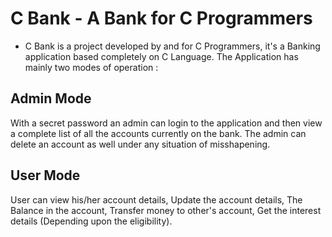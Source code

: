 # C Bank - A Bank for C Programmers 

* C Bank is a project developed by and for C Programmers, it's a Banking application based completely on C Language. The Application has mainly two modes of operation :

## Admin Mode ##
With a secret password an admin can login to the application and then view a complete list of all the accounts currently on the bank. The admin can delete an account as well under any situation of misshapening. 

## User Mode ##
User can view his/her account details, Update the account details, The Balance in the account, Transfer money to other's account, Get the interest details (Depending upon the eligibility).


